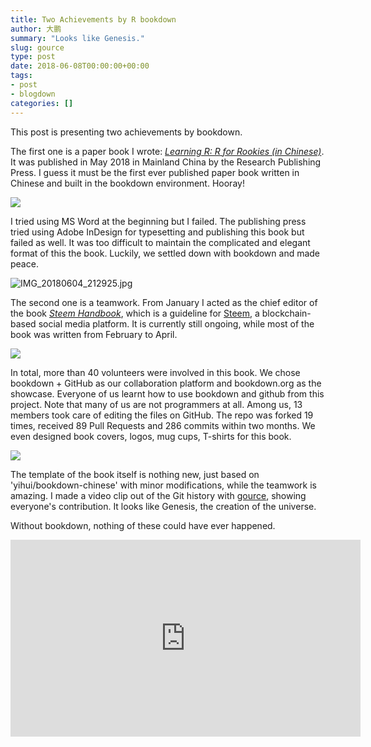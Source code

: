 ```yaml
---
title: Two Achievements by R bookdown
author: 大鹏
summary: "Looks like Genesis."
slug: gource
type: post
date: 2018-06-08T00:00:00+00:00
tags:
- post
- blogdown
categories: []
---
```


This post is presenting two achievements by bookdown.

The first one is a paper book I wrote: *[Learning R: R for Rookies (in Chinese)](http://xuer.dapengde.com/)*. It was published in May 2018 in Mainland China by the Research Publishing Press. I guess it must be the first ever published paper book written in Chinese and built in the bookdown environment. Hooray!

![](https://cdn.steemitimages.com/DQmf4HYZ5Te9d4L6rKBC1j1EwZbKubppTqUFj8MMTCiJRB5/IMG_5611.JPG)

I tried using MS Word at the beginning but I failed. The publishing press tried using Adobe InDesign for typesetting and publishing this book but failed as well. It was too difficult to maintain the complicated and elegant format of this the book. Luckily, we settled down with bookdown and made peace. 

![IMG_20180604_212925.jpg](https://cdn.steemitimages.com/DQmUpgc9s1jMLQkqMSs2Po5JvRPE81MpRFH1BNCGeAqsX7h/IMG_20180604_212925.jpg)

The second one is a teamwork. From January I acted as the chief editor of the book *[Steem Handbook](https://steemit.com/steem/@steemh/steem-handbook-calls-for-support)*, which is a guideline for [Steem](https://en.wikipedia.org/wiki/Steemit), a blockchain-based social media platform. It is currently still ongoing, while most of the book was written from February to April. 

![](https://steemitimages.com/DQmc9ka9n5aVok9ShgzmuswUVjMKnJXWkSYfhTyXtKLr41c/banner.jpg)

In total, more than 40 volunteers were involved in this book. We chose bookdown + GitHub as our collaboration platform and bookdown.org as the showcase. Everyone of us learnt how to use bookdown and github from this project. Note that many of us are not programmers at all. Among us, 13 members took care of editing the files on GitHub. The repo was forked 19 times, received 89 Pull Requests and 286 commits within two months. We even designed book covers, logos, mug cups, T-shirts for this book.

![](https://steemitimages.com/DQmYwGmj19WK8hrtiCrzN8KjcNA1aoJM5oJRrT51uSJL5ph/screenshot-github.com-2018.04.06-23-09-24.png)

The template of the book itself is nothing new, just based on 'yihui/bookdown-chinese' with minor modifications, while the teamwork is amazing. I made a video clip out of the Git history with [gource](http://gource.io/), showing everyone's contribution. It looks like Genesis, the creation of the universe.

 Without bookdown, nothing of these could have ever happened.

<iframe width="560" height="315" src="https://www.youtube.com/embed/ogaCo1nUdQw" frameborder="0" allow="autoplay; encrypted-media" allowfullscreen></iframe>
